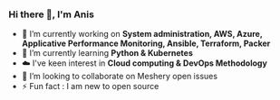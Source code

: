 ### Hi there 👋, I'm Anis


- 🔭 I’m currently working on **System administration, AWS, Azure, Applicative Performance Monitoring, Ansible, Terraform, Packer**
- 🌱 I’m currently learning **Python & Kubernetes**
- ☁️ I've keen interest in **Cloud computing & DevOps Methodology**
- 👯 I’m looking to collaborate on Meshery open issues
- ⚡ Fun fact : I am new to open source
